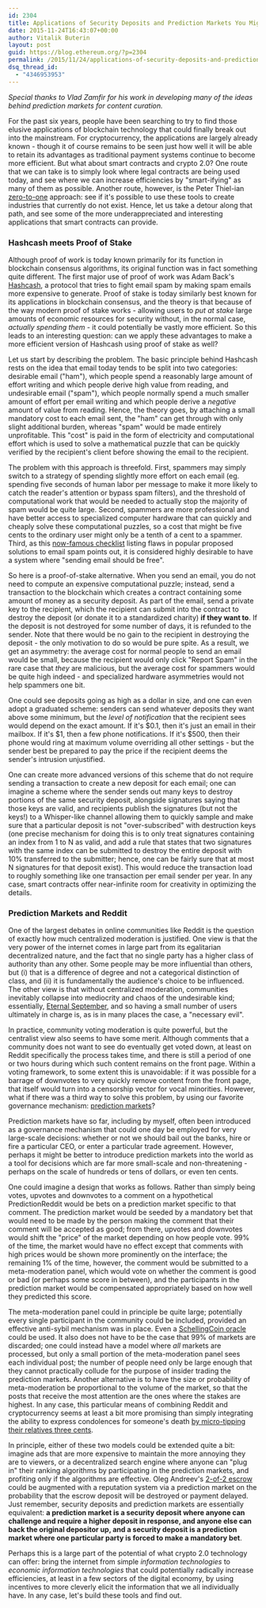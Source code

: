 ```yaml
---
id: 2304
title: Applications of Security Deposits and Prediction Markets You Might Not Have Thought About
date: 2015-11-24T16:43:07+00:00
author: Vitalik Buterin
layout: post
guid: https://blog.ethereum.org/?p=2304
permalink: /2015/11/24/applications-of-security-deposits-and-prediction-markets-you-might-not-have-thought-about/
dsq_thread_id:
  - "4346953953"
---
```

<em>Special thanks to Vlad Zamfir for his work in developing many of the ideas behind prediction markets for content curation.</em>

For the past six years, people have been searching to try to find those elusive applications of blockchain technology that could finally break out into the mainstream. For cryptocurrency, the applications are largely already known - though it of course remains to be seen just how well it will be able to retain its advantages as traditional payment systems continue to become more efficient. But what about smart contracts and crypto 2.0? One route that we can take is to simply look where legal contracts are being used today, and see where we can increase efficiencies by "smart-ifying" as many of them as possible. Another route, however, is the Peter Thiel-ian <a href="http://zerotoonebook.com/">zero-to-one</a> approach: see if it's possible to use these tools to create industries that currently do not exist. Hence, let us take a detour along that path, and see some of the more underappreciated and interesting applications that smart contracts can provide.

<h3>Hashcash meets Proof of Stake</h3>

Although proof of work is today known primarily for its function in blockchain consensus algorithms, its original function was in fact something quite different. The first major use of proof of work was Adam Back's <a href="https://en.wikipedia.org/wiki/Hashcash">Hashcash</a>, a protocol that tries to fight email spam by making spam emails more expensive to generate. Proof of stake is today similarly best known for its applications in blockchain consensus, and the theory is that because of the way modern proof of stake works - allowing users to <em>put at stake</em> large amounts of economic resources for security without, in the normal case, <em>actually spending them</em> - it could potentially be vastly more efficient. So this leads to an interesting question: can we apply these advantages to make a more efficient version of Hashcash using proof of stake as well?

Let us start by describing the problem. The basic principle behind Hashcash rests on the idea that email today tends to be split into two categories: desirable email ("ham"), which people spend a reasonably large amount of effort writing and which people derive high value from reading, and undesirable email ("spam"), which people normally spend a much smaller amount of effort per email writing and which people derive a <em>negative</em> amount of value from reading. Hence, the theory goes, by attaching a small mandatory cost to each email sent, the "ham" can get through with only slight additional burden, whereas "spam" would be made entirely unprofitable. This "cost" is paid in the form of electricity and computational effort which is used to solve a mathematical puzzle that can be quickly verified by the recipient's client before showing the email to the recipient.

The problem with this approach is threefold. First, spammers may simply switch to a strategy of spending slightly more effort on each email (eg. spending five seconds of human labor per message to make it more likely to catch the reader's attention or bypass spam filters), and the threshold of computational work that would be needed to actually stop the majority of spam would be quite large. Second, spammers are more professional and have better access to specialized computer hardware that can quickly and cheaply solve these computational puzzles, so a cost that might be five cents to the ordinary user might only be a tenth of a cent to a spammer. Third, as this <a href="http://craphound.com/spamsolutions.txt">now-famous checklist</a> listing flaws in popular proposed solutions to email spam points out, it is considered highly desirable to have a system where "sending email should be free".

So here is a proof-of-stake alternative. When you send an email, you do not need to compute an expensive computational puzzle; instead, send a transaction to the blockchain which creates a contract containing some amount of money as a security deposit. As part of the email, send a private key to the recipient, which the recipient can submit into the contract to destroy the deposit (or donate it to a standardized charity) <b>if they want to</b>. If the deposit is not destroyed for some number of days, it is refunded to the sender. Note that there would be no gain to the recipient in destroying the deposit - the only motivation to do so would be pure spite. As a result, we get an asymmetry: the average cost for normal people to send an email would be small, because the recipient would only click "Report Spam" in the rare case that <em>they</em> are malicious, but the average cost for spammers would be quite high indeed - and specialized hardware asymmetries would not help spammers one bit.

One could see deposits going as high as a dollar in size, and one can even adopt a graduated scheme: senders can send whatever deposits they want above some minimum, but the <em>level of notification</em> that the recipient sees would depend on the exact amount. If it's $0.1, then it's just an email in their mailbox. If it's $1, then a few phone notifications. If it's $500, then their phone would ring at maximum volume overriding all other settings - but the sender best be prepared to pay the price if the recipient deems the sender's intrusion unjustified.

One can create more advanced versions of this scheme that do not require sending a transaction to create a new deposit for each email; one can imagine a scheme where the sender sends out many keys to destroy portions of the same security deposit, alongside signatures saying that those keys are valid, and recipients publish the signatures (but not the keys!) to a Whisper-like channel allowing them to quickly sample and make sure that a particular deposit is not "over-subscribed" with destruction keys (one precise mechanism for doing this is to only treat signatures containing an index from 1 to N as valid, and add a rule that states that two signatures with the same index can be submitted to destroy the entire deposit with 10% transferred to the submitter; hence, one can be fairly sure that at most N signatures for that deposit exist). This would reduce the transaction load to roughly something like one transaction per email sender per year. In any case, smart contracts offer near-infinite room for creativity in optimizing the details.

<h3>Prediction Markets and Reddit</h3>

One of the largest debates in online communities like Reddit is the question of exactly how much centralized moderation is justified. One view is that the very power of the internet comes in large part from its egalitarian decentralized nature, and the fact that no single party has a higher class of authority than any other. Some people may be more influential than others, but (i) that is a difference of degree and not a categorical distinction of class, and (ii) it is fundamentally the audience's choice to be influenced. The other view is that without centralized moderation, communities inevitably collapse into mediocrity and chaos of the undesirable kind; essentially, <a href="https://en.wikipedia.org/wiki/Eternal_September">Eternal September</a>, and so having a small number of users ultimately in charge is, as is in many places the case, a "necessary evil".

In practice, community voting moderation is quite powerful, but the centralist view also seems to have some merit. Although comments that a community does not want to see do eventually get voted down, at least on Reddit specifically the process takes time, and there is still a period of one or two hours during which such content remains on the front page. Within a voting framework, to some extent this is unavoidable: if it was possible for a barrage of downvotes to very quickly remove content from the front page, that itself would turn into a censorship vector for vocal minorities. However, what if there was a third way to solve this problem, by using our favorite governance mechanism: <a href="https://blog.ethereum.org/2014/08/21/introduction-futarchy/">prediction markets</a>?

Prediction markets have so far, including by myself, often been introduced as a governance mechanism that could one day be employed for very large-scale decisions: whether or not we should bail out the banks, hire or fire a particular CEO, or enter a particular trade agreement. However, perhaps it might be better to introduce prediction markets into the world as a tool for decisions which are far more small-scale and non-threatening - perhaps on the scale of hundreds or tens of dollars, or even ten cents.

One could imagine a design that works as follows. Rather than simply being votes, upvotes and downvotes to a comment on a hypothetical PredictionReddit would be bets on a prediction market specific to that comment. The prediction market would be seeded by a mandatory bet that would need to be made by the person making the comment that their comment will be accepted as good; from there, upvotes and downvotes would shift the "price" of the market depending on how people vote. 99% of the time, the market would have no effect except that comments with high prices would be shown more prominently on the interface; the remaining 1% of the time, however, the comment would be submitted to a meta-moderation panel, which would vote on whether the comment is good or bad (or perhaps some score in between), and the participants in the prediction market would be compensated appropriately based on how well they predicted this score.

The meta-moderation panel could in principle be quite large; potentially every single participant in the community could be included, provided an effective anti-sybil mechanism was in place. Even a <a href="https://blog.ethereum.org/2014/03/28/schellingcoin-a-minimal-trust-universal-data-feed/">SchellingCoin oracle</a> could be used. It also does not have to be the case that 99% of markets are discarded; one could instead have a model where <em>all</em> markets are processed, but only a small portion of the meta-moderation panel sees each individual post; the number of people need only be large enough that they cannot practically collude for the purpose of insider trading the prediction markets. Another alternative is to have the size or probability of meta-moderation be proportional to the volume of the market, so that the posts that receive the most attention are the ones where the stakes are highest. In any case, this particular means of combining Reddit and cryptocurrency seems at least a bit more promising than simply integrating the ability to express condolences for someone's death <a href="http://hackingdistributed.com/2014/12/17/changetip-must-die/">by micro-tipping their relatives three cents</a>.

In principle, either of these two models could be extended quite a bit: imagine ads that are more expensive to maintain the more annoying they are to viewers, or a decentralized search engine where anyone can "plug in" their ranking algorithms by participating in the prediction markets, and profiting only if the algorithms are effective. Oleg Andreev's <a href="http://blog.oleganza.com/post/58240549599/contracts-without-trust-or-third-parties">2-of-2 escrow</a> could be augmented with a reputation system via a prediction market on the probability that the escrow deposit will be destroyed or payment delayed. Just remember, security deposits and prediction markets are essentially equivalent: <b>a prediction market is a security deposit where anyone can challenge and require a higher deposit in response, and anyone else can back the original depositor up, and a security deposit is a prediction market where one particular party is forced to make a mandatory bet</b>.

Perhaps this is a large part of the potential of what crypto 2.0 technology can offer: bring the internet from simple <em>information technologies</em> to <em>economic information technologies</em> that could potentially radically increase efficiencies, at least in a few sectors of the digital economy, by using incentives to more cleverly elicit the information that we all individually have. In any case, let's build these tools and find out.